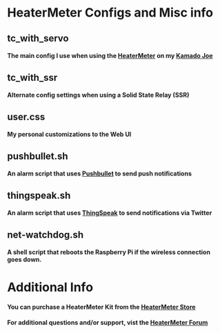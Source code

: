# HeaterMeter Configs and Misc info

## tc\_with\_servo
#### The main config I use when using the [HeaterMeter](http://heatermeter.com) on my [Kamado Joe](http://www.kamadojoe.com/)

## tc\_with\_ssr
#### Alternate config settings when using a Solid State Relay (SSR)

## user.css
#### My personal customizations to the Web UI

## pushbullet.sh
#### An alarm script that uses [Pushbullet](https://www.pushbullet.com/) to send push notifications

## thingspeak.sh
#### An alarm script that uses [ThingSpeak](https://thingspeak.com/) to send notifications via Twitter

## net-watchdog.sh
#### A shell script that reboots the Raspberry Pi if the wireless connection goes down.

# Additional Info
#### You can purchase a HeaterMeter Kit from the [HeaterMeter Store](http://store.heatermeter.com/collections/all)
#### For additional questions and/or support, vist the [HeaterMeter Forum](http://tvwbb.com/forumdisplay.php?85-LinkMeter-v2-Homebrew-BBQ-Controller)
